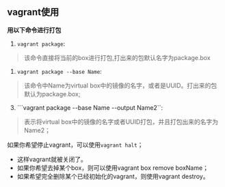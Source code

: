## vagrant使用 ##
**用以下命令进行打包**

1. ```vagrant package```:
>该命令直接将当前的box进行打包,打出来的包默认名字为package.box
1. ```vagrant package --base Name```:
>该命令中Name为virtual box中的镜像的名字，或者是UUID。打出来的包默认为package.box;

3. ```vagrant package --base Name --output Name2``:
>表示将virtual box中的镜像的名字或者UUID打包，并且打包出来的名字为Name2；

如果你希望停止vagrant，可以使用``vagrant halt``；
- 这样vagrant就被关闭了。
- 如果你希望去掉某个box，则可以使用vagrant box remove boxName；
- 如果希望完全删除某个已经初始化的vagrant，则使用vagrant destroy。
